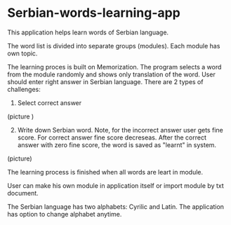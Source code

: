 # Serbian-words-learning-app

This application helps learn words of Serbian language.

The word list is divided into separate groups (modules). Each module has own topic.

The learning proces is built on Memorization. The program selects a word from the module randomly and shows only translation of the word. User should enter right answer in Serbian language. There are 2 types of challenges:

1. Select correct answer

(picture )

2. Write down Serbian word. Note, for the incorrect answer user gets fine score. For correct answer fine score decreseas. After the correct answer with zero fine score, the word is saved as "learnt" in system.

(picture)

The learning process is finished when all words are leart in module.

User can make his own module in application itself or import module by txt document.

The Serbian language has two alphabets: Cyrilic and Latin. The application has option to change alphabet anytime.
